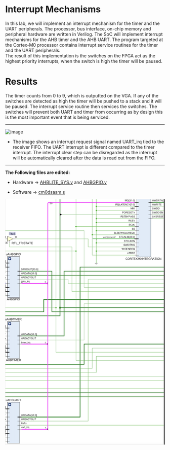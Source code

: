 # Interrupt Mechanisms

In this lab, we will implement an interrupt mechanism for the timer and the UART peripherals.
The processor, bus interface, on-chip memory and peripheral hardware are written in Verilog.
The SoC will implement interrupt mechanisms for the AHB timer and the AHB UART.
The program targeted at the Cortex-M0 processor contains interrupt service routines for the timer and the UART peripherals.  
The result of this implementation is the switches on the FPGA act as the highest priority interrupts, when the switch is high the timer will be paused. 

# Results
The timer counts from 0 to 9, which is outputted on the VGA. If any of the switches are detected as high the timer will be pushed to a stack and it will be paused.
The interrupt service routine then services the switches. The switches will prevent both UART and timer from occurring as by design this is the most important event that is being serviced.

---

<img width="700" alt="image" src="https://github.com/Harsh-119/277a/assets/148488786/7f0f0c21-9d63-4ec3-ab2d-44a5f0817bc2">

- The image shows an interrupt request signal named UART_irq tied to the receiver FIFO. The UART interrupt is different compared to the timer interrupt. The interrupt clear step can be disregarded as the interrupt will be automatically cleared after the data is read out from the FIFO.


---

**The Following files are edited:**

- Hardware &rarr; [AHBLITE_SYS.v](Hardware/project_1/project_1.srcs/sources_1/imports/FPGA/AHBLITE_SYS.v) and [AHBGPIO.v](Hardware/project_1/project_1.srcs/sources_1/imports/FPGA/previous_Lab/AHB_GPIO/AHBGPIO.v)

- Software &rarr; [cm0dsasm.s](Software/cm0dsasm.s)   

![Schematic of Design, showing interrupt connections](Hardware/project_1/schem.png)
